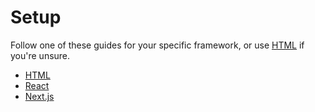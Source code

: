 # Setup

Follow one of these guides for your specific framework, or use
[HTML](html.md) if you're unsure.

- [HTML](html.md)
- [React](react.md)
- [Next.js](next.md)
